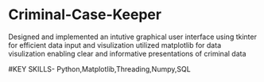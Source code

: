 # Criminal-Case-Keeper

Designed and implemented an intutive graphical user interface using tkinter for efficient data input and visulization utilized matplotlib for data visulization enabling clear and informative presentations of criminal data

#KEY SKILLS- Python,Matplotlib,Threading,Numpy,SQL
